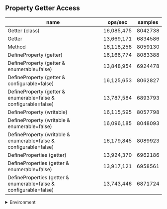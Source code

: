 ## Property Getter Access

|name|ops/sec|samples|
|-|-|-|
|Getter (class)|16,085,475|8042738|
|Getter|13,669,171|6834586|
|Method|16,118,258|8059130|
|DefineProperty (getter)|16,166,774|8083388|
|DefineProperty (getter & enumerable=false)|13,848,954|6924478|
|DefineProperty (getter & configurable=false)|16,125,653|8062827|
|DefineProperty (getter & enumerable=false & configurable=false)|13,787,584|6893793|
|DefineProperty (writable)|16,115,595|8057798|
|DefineProperty (writable & enumerable=false)|16,096,185|8048093|
|DefineProperty (writable & enumerable=false & configurable=false)|16,179,845|8089923|
|DefineProperties (getter)|13,924,370|6962186|
|DefineProperties (getter & enumerable=false)|13,917,121|6958561|
|DefineProperties (getter & enumerable=false & configurable=false)|13,743,446|6871724|


<details>
<summary>Environment</summary>

* __Machine:__ linux x64 | 4 vCPUs | 15.2GB Mem
* __Run:__ Thu May 09 2024 22:51:16 GMT+0000 (Coordinated Universal Time)
</details>

<!--
{"environment":{"platform":"linux","arch":"x64","cpus":4,"totalMemory":15.245216369628906},"benchmarks":[{"name":"Getter (class)","opsSec":16085475.432408722,"samples":8042738},{"name":"Getter","opsSec":13669171.296059372,"samples":6834586},{"name":"Method","opsSec":16118258.639616117,"samples":8059130},{"name":"DefineProperty (getter)","opsSec":16166774.81282648,"samples":8083388},{"name":"DefineProperty (getter & enumerable=false)","opsSec":13848954.600016417,"samples":6924478},{"name":"DefineProperty (getter & configurable=false)","opsSec":16125653.938485513,"samples":8062827},{"name":"DefineProperty (getter & enumerable=false & configurable=false)","opsSec":13787584.26434982,"samples":6893793},{"name":"DefineProperty (writable)","opsSec":16115595.86167873,"samples":8057798},{"name":"DefineProperty (writable & enumerable=false)","opsSec":16096185.82346903,"samples":8048093},{"name":"DefineProperty (writable & enumerable=false & configurable=false)","opsSec":16179845.24391516,"samples":8089923},{"name":"DefineProperties (getter)","opsSec":13924370.71854613,"samples":6962186},{"name":"DefineProperties (getter & enumerable=false)","opsSec":13917121.50228495,"samples":6958561},{"name":"DefineProperties (getter & enumerable=false & configurable=false)","opsSec":13743446.872817583,"samples":6871724}]}-->

